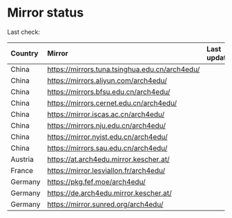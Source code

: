 <script src="./time.js"></script>
# Mirror status
Last check: <script type="text/javascript">localize(1727111951.6882396);</script>

|Country|Mirror|Last update|
|:------|:-----|:----------|
|China|https://mirrors.tuna.tsinghua.edu.cn/arch4edu/|<script type="text/javascript">localize(1727074106);</script>|
|China|https://mirrors.aliyun.com/arch4edu/|<script type="text/javascript">localize(1727074106);</script>|
|China|https://mirrors.bfsu.edu.cn/arch4edu/|<script type="text/javascript">localize(1727074106);</script>|
|China|https://mirrors.cernet.edu.cn/arch4edu/|<script type="text/javascript">localize(1727074106);</script>|
|China|https://mirror.iscas.ac.cn/arch4edu/|<script type="text/javascript">localize(1727074106);</script>|
|China|https://mirrors.nju.edu.cn/arch4edu/|<script type="text/javascript">localize(1727030422);</script>|
|China|https://mirror.nyist.edu.cn/arch4edu/|<script type="text/javascript">localize(1727030422);</script>|
|China|https://mirrors.sau.edu.cn/arch4edu/|<script type="text/javascript">localize(1727074106);</script>|
|Austria|https://at.arch4edu.mirror.kescher.at/|<script type="text/javascript">localize(1727074106);</script>|
|France|https://mirror.lesviallon.fr/arch4edu/|<script type="text/javascript">localize(1727074106);</script>|
|Germany|https://pkg.fef.moe/arch4edu/|<script type="text/javascript">localize(1727074106);</script>|
|Germany|https://de.arch4edu.mirror.kescher.at/|<script type="text/javascript">localize(1727074106);</script>|
|Germany|https://mirror.sunred.org/arch4edu/|<script type="text/javascript">localize(1727074106);</script>|

<script src="./tablefilter/tablefilter.js"></script>
<script src="./table.js"></script>